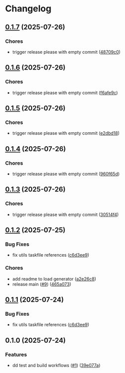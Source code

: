 # Changelog

## [0.1.7](https://github.com/sidpalas/capstone/compare/services/python/load-generator-python@0.1.6...services/python/load-generator-python@0.1.7) (2025-07-26)


### Chores

* trigger release please with empty commit ([48709c0](https://github.com/sidpalas/capstone/commit/48709c04181d3c2ad8c7b1845675607410220a2d))

## [0.1.6](https://github.com/sidpalas/capstone/compare/services/python/load-generator-python@0.1.5...services/python/load-generator-python@0.1.6) (2025-07-26)


### Chores

* trigger release please with empty commit ([f6afe9c](https://github.com/sidpalas/capstone/commit/f6afe9c43292e4f5ba49000ee53cf88de020f1b9))

## [0.1.5](https://github.com/sidpalas/capstone/compare/services/python/load-generator-python@0.1.4...services/python/load-generator-python@0.1.5) (2025-07-26)


### Chores

* trigger release please with empty commit ([e2dbd18](https://github.com/sidpalas/capstone/commit/e2dbd1849c2f29eece427c428300137903bd6325))

## [0.1.4](https://github.com/sidpalas/capstone/compare/services/python/load-generator-python@0.1.3...services/python/load-generator-python@0.1.4) (2025-07-26)


### Chores

* trigger release please with empty commit ([960f65d](https://github.com/sidpalas/capstone/commit/960f65ddbed222e7bcb88fbbb07c7cd017fad739))

## [0.1.3](https://github.com/sidpalas/capstone/compare/services/python/load-generator-python@0.1.2...services/python/load-generator-python@0.1.3) (2025-07-26)


### Chores

* trigger release please with empty commit ([30514f4](https://github.com/sidpalas/capstone/commit/30514f4ef14280c9973c48821db61fbaaa5d8548))

## [0.1.2](https://github.com/sidpalas/capstone/compare/services/python/load-generator-python@0.1.1...services/python/load-generator-python@0.1.2) (2025-07-25)


### Bug Fixes

* fix utils taskfile references ([c6d3ee9](https://github.com/sidpalas/capstone/commit/c6d3ee9f7ac7fb5d3999205b58788bd9fb1aea3b))


### Chores

* add readme to load generator ([a2e26c8](https://github.com/sidpalas/capstone/commit/a2e26c8ca2f6a6751ab13b246d6fe3258b5a6188))
* release main ([#9](https://github.com/sidpalas/capstone/issues/9)) ([465a073](https://github.com/sidpalas/capstone/commit/465a07323edb9455179bc4815cc900030ccebe33))

## [0.1.1](https://github.com/sidpalas/capstone/compare/services/node/load-generator-python@0.1.0...services/node/load-generator-python@0.1.1) (2025-07-24)


### Bug Fixes

* fix utils taskfile references ([c6d3ee9](https://github.com/sidpalas/capstone/commit/c6d3ee9f7ac7fb5d3999205b58788bd9fb1aea3b))

## 0.1.0 (2025-07-24)


### Features

* dd test and build workflows ([#1](https://github.com/sidpalas/capstone/issues/1)) ([39e077a](https://github.com/sidpalas/capstone/commit/39e077aa58b0818070453d0efe89f551bb143a67))
